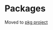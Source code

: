 # Packages

Moved to [pkg project](https://github.com/requirejs/pkg/blob/master/docs/design/packages.md)
